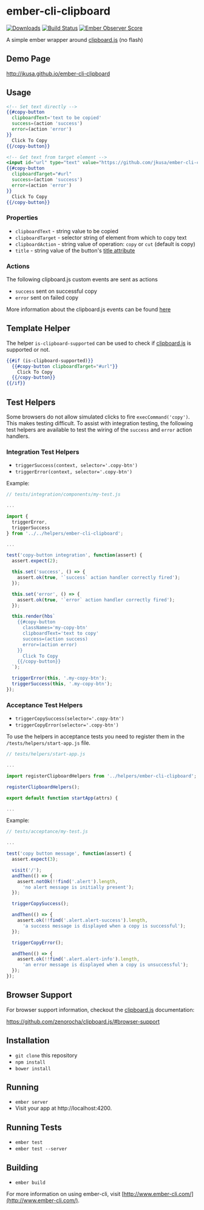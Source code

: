 # ember-cli-clipboard

[![Downloads](http://img.shields.io/npm/dm/ember-cli-clipboard.svg?style=flat-square)](https://npmjs.org/package/ember-cli-clipboard)
[![Build Status](https://travis-ci.org/jkusa/ember-cli-clipboard.svg?branch=master)](https://travis-ci.org/jkusa/ember-cli-clipboard) [![Ember Observer Score](http://emberobserver.com/badges/ember-cli-clipboard.svg)](http://emberobserver.com/addons/ember-cli-clipboard)

A simple ember wrapper around [clipboard.js](http://zenorocha.github.io/clipboard.js/) (no flash)

## Demo Page

http://jkusa.github.io/ember-cli-clipboard

## Usage

```hbs
<!-- Set text directly -->
{{#copy-button
  clipboardText='text to be copied'
  success=(action 'success')
  error=(action 'error')
}}
  Click To Copy
{{/copy-button}}

<!-- Get text from target element -->
<input id="url" type="text" value="https://github.com/jkusa/ember-cli-clipboard">
{{#copy-button
  clipboardTarget="#url"
  success=(action 'success')
  error=(action 'error')
}}
  Click To Copy
{{/copy-button}}
```

### Properties

* `clipboardText` - string value to be copied
* `clipboardTarget` - selector string of element from which to copy text
* `clipboardAction` - string value of operation: `copy` or `cut` (default is copy)
* `title` - string value of the button's [title attribute](https://developer.mozilla.org/en-US/docs/Web/HTML/Global_attributes/title)

### Actions

The following clipboard.js custom events are sent as actions

* `success` sent on successful copy
* `error` sent on failed copy

More information about the clipboard.js events can be found [here](https://github.com/zenorocha/clipboard.js/#events)

## Template Helper

The helper `is-clipboard-supported` can be used to check if [clipboard.js](http://zenorocha.github.io/clipboard.js/) is supported or not. 

```hbs
{{#if (is-clipboard-supported)}}
  {{#copy-button clipboardTarget="#url"}}  
    Click To Copy
  {{/copy-button}}
{{/if}}
```

## Test Helpers

Some browsers do not allow simulated clicks to fire `execCommand('copy')`. This makes testing difficult. To assist with integration testing, the following test helpers are available to test the wiring of the `success` and `error` action handlers.

### Integration Test Helpers

* `triggerSuccess(context, selector='.copy-btn')`
* `triggerError(context, selector='.copy-btn')`

Example:

```js
// tests/integration/components/my-test.js

...

import {
  triggerError,
  triggerSuccess
} from '../../helpers/ember-cli-clipboard';

...

test('copy-button integration', function(assert) {
  assert.expect(2);

  this.set('success', () => {
    assert.ok(true, '`success` action handler correctly fired');
  });

  this.set('error', () => {
    assert.ok(true, '`error` action handler correctly fired');
  });

  this.render(hbs`
    {{#copy-button
      classNames='my-copy-btn'
      clipboardText='text to copy'
      success=(action success)
      error=(action error)
    }}
      Click To Copy
    {{/copy-button}}
  `);

  triggerError(this, '.my-copy-btn');
  triggerSuccess(this, '.my-copy-btn');
});

```

### Acceptance Test Helpers

* `triggerCopySuccess(selector='.copy-btn')`
* `triggerCopyError(selector='.copy-btn')`

To use the helpers in acceptance tests you need to register them in the `/tests/helpers/start-app.js` file.

```js
// tests/helpers/start-app.js

...

import registerClipboardHelpers from '../helpers/ember-cli-clipboard';

registerClipboardHelpers();

export default function startApp(attrs) {

...

```

Example:

```js
// tests/acceptance/my-test.js

...

test('copy button message', function(assert) {
  assert.expect(3);

  visit('/');
  andThen(() => {
    assert.notOk(!!find('.alert').length,
      'no alert message is initially present');
  });

  triggerCopySuccess();

  andThen(() => {
    assert.ok(!!find('.alert.alert-success').length,
      'a success message is displayed when a copy is successful');
  });

  triggerCopyError();

  andThen(() => {
    assert.ok(!!find('.alert.alert-info').length,
      'an error message is displayed when a copy is unsuccessful');
  });
});
```

## Browser Support

For browser support information, checkout the [clipboard.js](http://zenorocha.github.io/clipboard.js/) documentation:

https://github.com/zenorocha/clipboard.js/#browser-support

## Installation

* `git clone` this repository
* `npm install`
* `bower install`

## Running

* `ember server`
* Visit your app at http://localhost:4200.

## Running Tests

* `ember test`
* `ember test --server`

## Building

* `ember build`

For more information on using ember-cli, visit [http://www.ember-cli.com/](http://www.ember-cli.com/).
